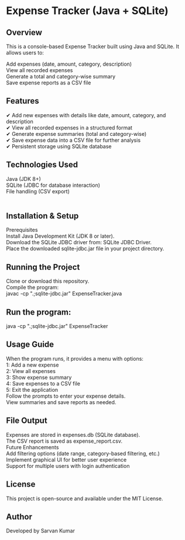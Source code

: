 # Expense Tracker (Java + SQLite)<br>
## Overview<br>
This is a console-based Expense Tracker built using Java and SQLite. It allows users to:<br>

Add expenses (date, amount, category, description)<br>
View all recorded expenses<br>
Generate a total and category-wise summary<br>
Save expense reports as a CSV file<br>
 ## Features<br>
✔ Add new expenses with details like date, amount, category, and description<br>
✔ View all recorded expenses in a structured format<br>
✔ Generate expense summaries (total and category-wise)<br>
✔ Save expense data into a CSV file for further analysis<br>
✔ Persistent storage using SQLite database<br>

## Technologies Used
Java (JDK 8+)<br>
SQLite (JDBC for database interaction)<br>
File handling (CSV export)<br><br>
## Installation & Setup<br>
Prerequisites<br>
Install Java Development Kit (JDK 8 or later).<br>
Download the SQLite JDBC driver from: SQLite JDBC Driver.<br>
Place the downloaded sqlite-jdbc.jar file in your project directory.<br>
## Running the Project<br>
Clone or download this repository.<br>
Compile the program:<br>
javac -cp ".;sqlite-jdbc.jar" ExpenseTracker.java<br>
## Run the program:<br>
java -cp ".;sqlite-jdbc.jar" ExpenseTracker<br>
## Usage Guide<br>
When the program runs, it provides a menu with options:<br>
1: Add a new expense<br>
2: View all expenses<br>
3: Show expense summary<br>
4: Save expenses to a CSV file<br>
5: Exit the application<br>
Follow the prompts to enter your expense details.<br>
View summaries and save reports as needed.<br>
## File Output<br>
Expenses are stored in expenses.db (SQLite database).<br>
The CSV report is saved as expense_report.csv.<br>
Future Enhancements<br>
Add filtering options (date range, category-based filtering, etc.)<br>
Implement graphical UI for better user experience<br>
Support for multiple users with login authentication<br>
## License<br>
This project is open-source and available under the MIT License.<br>
## Author<br>
Developed by Sarvan Kumar<br>
